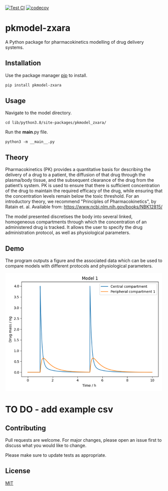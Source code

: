 [![Test CI](https://github.com/mwhitemfldm/zxara_PK/actions/workflows/test-ci.yml/badge.svg)](https://github.com/mwhitemfldm/zxara_PK/actions/workflows/test-ci.yml)
[![codecov](https://codecov.io/gh/mwhitemfldm/zxara_PK/branch/main/graph/badge.svg?token=QQLB4EFP0A)](https://codecov.io/gh/mwhitemfldm/zxara_PK)

# pkmodel-zxara

A Python package for pharmacokinetics modelling of drug delivery systems.

## Installation

Use the package manager [pip](https://pip.pypa.io/en/stable/) to install.

```bash
pip install pkmodel-zxara
```

## Usage 

Navigate to the model directory.

```
cd lib/python3.8/site-packages/pkmodel_zxara/
```

Run the __main__.py file.

```
python3 -m __main__.py
```

## Theory

Pharmacokinetics (PK) provides a quantitative basis for describing the delivery of a drug to a patient, the diffusion of that drug through the plasma/body tissue, and the subsequent clearance of the drug from the patient’s system. PK is used to ensure that there is sufficient concentration of the drug to maintain the required efficacy of the drug, while ensuring that the concentration levels remain below the toxic threshold. For an introductory theory, we recommend "Principles of Pharmacokinetics", by Ratain et. al. Available from: https://www.ncbi.nlm.nih.gov/books/NBK12815/

The model presented discretises the body into several linked, homogeneous compartments through which the concentration of an administered drug is tracked. It allows the user to specify the drug administration protocol, as well as physiological parameters.

## Demo

The program outputs a figure and the associated data which can be used to compare models with different protocols and physiological parameters.

<img src=PKplot.png width="500">

# TO DO - add example csv

## Contributing
Pull requests are welcome. For major changes, please open an issue first to discuss what you would like to change.

Please make sure to update tests as appropriate.

## License
[MIT](https://choosealicense.com/licenses/mit/)
